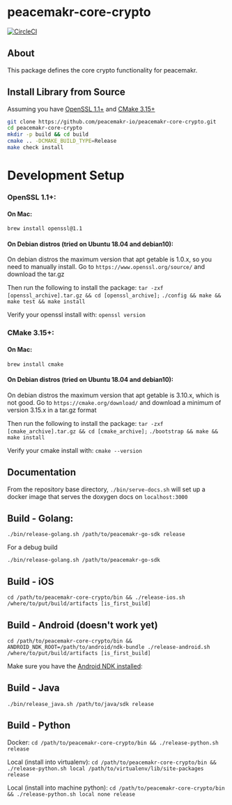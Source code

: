 # peacemakr-core-crypto
[![CircleCI](https://circleci.com/gh/notasecret/peacemakr-core-crypto/tree/master.svg?style=svg&circle-token=a5e0dd516384638b6e97cd79c7963d8081873df2)](https://circleci.com/gh/notasecret/peacemakr-core-crypto/tree/master)

## About
This package defines the core crypto functionality for peacemakr.

## Install Library from Source
Assuming you have [OpenSSL 1.1+](#openssl-11) and [CMake 3.15+](#cmake-315) 
```bash
git clone https://github.com/peacemakr-io/peacemakr-core-crypto.git
cd peacemakr-core-crypto
mkdir -p build && cd build
cmake .. -DCMAKE_BUILD_TYPE=Release
make check install
```

# Development Setup
### OpenSSL 1.1+:
#### On Mac:
`brew install openssl@1.1`

#### On Debian distros (tried on Ubuntu 18.04 and debian10):
On debian distros the maximum version that apt getable is 1.0.x, so you need to manually install. 
Go to `https://www.openssl.org/source/` and download the tar.gz

Then run the following to install the package:
`tar -zxf [openssl_archive].tar.gz && cd [openssl_archive];`
`./config && make && make test && make install`

Verify your openssl install with:
`openssl version`

### CMake 3.15+:
#### On Mac:
`brew install cmake`

#### On Debian distros (tried on Ubuntu 18.04 and debian10):
On debian distros the maximum version that apt getable is 3.10.x, which is not good. 
Go to `https://cmake.org/download/` and download a minimum of version 3.15.x in a tar.gz format

Then run the following to install the package:
`tar -zxf [cmake_archive].tar.gz && cd [cmake_archive];`
`./bootstrap && make && make install`

Verify your cmake install with:
`cmake --version`

## Documentation
From the repository base directory,
`./bin/serve-docs.sh` will set up a docker image that serves the doxygen docs on `localhost:3000`

## Build - Golang:
`./bin/release-golang.sh /path/to/peacemakr-go-sdk release`

For a debug build

`./bin/release-golang.sh /path/to/peacemakr-go-sdk`

## Build - iOS
`cd /path/to/peacemakr-core-crypto/bin && ./release-ios.sh /where/to/put/build/artifacts [is_first_build]`


## Build - Android (doesn't work yet)
`cd /path/to/peacemakr-core-crypto/bin && ANDROID_NDK_ROOT=/path/to/android/ndk-bundle ./release-android.sh /where/to/put/build/artifacts [is_first_build]`

Make sure you have the [Android NDK installed](https://developer.android.com/ndk/guides): 

## Build - Java
`./bin/release_java.sh /path/to/java/sdk release`

## Build - Python
Docker:
`cd /path/to/peacemakr-core-crypto/bin && ./release-python.sh release`

Local (install into virtualenv):
`cd /path/to/peacemakr-core-crypto/bin && ./release-python.sh local /path/to/virtualenv/lib/site-packages release`

Local (install into machine python):
`cd /path/to/peacemakr-core-crypto/bin && ./release-python.sh local none release`
